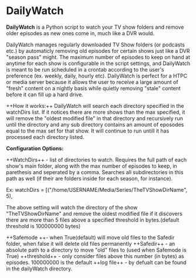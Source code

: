 # DailyWatch
**DailyWatch** is a Python script to watch your TV show folders and remove older episodes as new ones come in, much like a DVR would.

DailyWatch manages regularly downloaded TV Show folders (or podcasts etc.) by automaticly removing
old episodes for certain shows just like a DVR "season pass" might. The maximum number of episodes to keep on hand
at anytime for each show is configurable in the script settings, and DailyWatch is meant to be run scheduled in a crontab
according to the user's preference (ex. weekly, daily, hourly etc). DailyWatch is perfect for a HTPC or media server
because it allows the user to receive a large amount of "fresh" content on a nightly basis while quietly removing "stale"
content before it can fill up a hard drive.

++How it works:++ DailyWatch will search each directory specified in the watchDirs list. If it notices there are more shows
than the max specified, it will remove the "oldest modified file" in that directory and recursively
run until the directory and any sub directory contains an amount of eposodes equal to the max set for that show. It will
continue to run untill it has processed each directory listed.

**Configuration Options:**

++WatchDirs++ - list of directories to watch. Requires the full path of each show's main folder, along with the max number of episodes to keep, in parethesis and seperated by a comma. Searches
all subdirectories in this path as well (if their are folders inside for each season, for instance).

Ex:
watchDirs = [("/home/USERNAME/Media/Series/TheTVShowDirName", 5),

The above setting will watch the directory of the show "TheTVShowDirName" and remove the oldest modified file if it discovers there are more than 5 files above a specified threshold in bytes.(default threshold is 100000000 bytes)

++Safemode ++- when True(default) will move old files to the Safedir folder, when false it will delete old files permanently
++Safedir++ - an absolute path to a directory to move "old" files to (used when Safemode is True)
++threshold++ - only consider files above this number (in bytes) as episodes. 100000000 is the default
++log file++ - by defualt can be found in the dailyWatch directory.